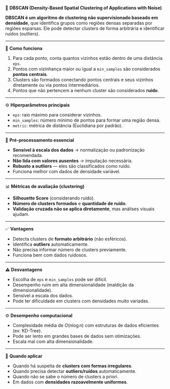 🧠 **DBSCAN (Density-Based Spatial Clustering of Applications with Noise)**

**DBSCAN é um algoritmo de clustering não supervisionado baseado em densidade**, que identifica grupos como regiões densas separadas por regiões esparsas. Ele pode detectar clusters de forma arbitrária e identificar ruídos (outliers).

---

🧩 **Como funciona**

1. Para cada ponto, conta quantos vizinhos estão dentro de uma distância `eps`.
2. Pontos com vizinhança maior ou igual a `min_samples` são considerados **pontos centrais**.
3. Clusters são formados conectando pontos centrais e seus vizinhos diretamente ou via pontos intermediários.
4. Pontos que não pertencem a nenhum cluster são considerados **ruído**.

---

⚙️ **Hiperparâmetros principais**

* `eps`: raio máximo para considerar vizinhos.
* `min_samples`: número mínimo de pontos para formar uma região densa.
* `metric`: métrica de distância (Euclidiana por padrão).

---

📏 **Pré-processamento essencial**

* **Sensível à escala dos dados** → normalização ou padronização recomendada.
* **Não lida com valores ausentes** → imputação necessária.
* **Robusto a outliers** — eles são classificados como ruído.
* Funciona melhor com dados de densidade variável.

---

📊 **Métricas de avaliação (clustering)**

* **Silhouette Score** (considerando ruído).
* **Número de clusters formados** e **quantidade de ruído**.
* **Validação cruzada não se aplica diretamente**, mas análises visuais ajudam.

---

✅ **Vantagens**

* Detecta clusters de **formato arbitrário** (não esféricos).
* Identifica **outliers** automaticamente.
* Não precisa informar número de clusters previamente.
* Funciona bem com dados ruidosos.

---

⚠️ **Desvantagens**

* Escolha de `eps` e `min_samples` pode ser difícil.
* Desempenho ruim em alta dimensionalidade (maldição da dimensionalidade).
* Sensível a escala dos dados.
* Pode ter dificuldade em clusters com densidades muito variadas.

---

⚙️ **Desempenho computacional**

* Complexidade média de $O(n \log n)$ com estruturas de dados eficientes (ex: KD-Tree).
* Pode ser lento em grandes bases de dados sem otimizações.
* Escala mal com alta dimensionalidade.

---

📌 **Quando aplicar**

* Quando há suspeita de **clusters com formas irregulares**.
* Quando precisa detectar **outliers/ruídos** automaticamente.
* Quando não se sabe o número de clusters a priori.
* Em dados com **densidades razoavelmente uniformes**.

